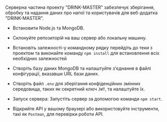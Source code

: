 
Серверна частина проекту "DRINK-MASTER" забезпечує зберігання, обробку та надання даних про напої та користувачів для веб-додатка "DRINK-MASTER".

- Встановити Node.js та MongoDB.

- Склонуйте репозиторій на ваш сервер або локальну машину.

- Встановіть залежності-у командному рядку перейдіть до теки з проектом та виконайте команду `npm install` для встановлення всіх необхідних залежностей
- Створіть базу даних MongoDB та налаштуйте з'єднання в файлі конфігурації, вказавши URL бази даних.

- Створіть файл `.env` для зберігання конфіденційних змінних середовища, таких як секретний ключ `JWT`, та налаштуйте їх.

- Запуск сервера: Запустіть сервер за допомогою команди `npm start`.

- Відкрийте API у вашому браузері або використовуйте інструменти, такі як `Postman`, для перевірки роботи API.

